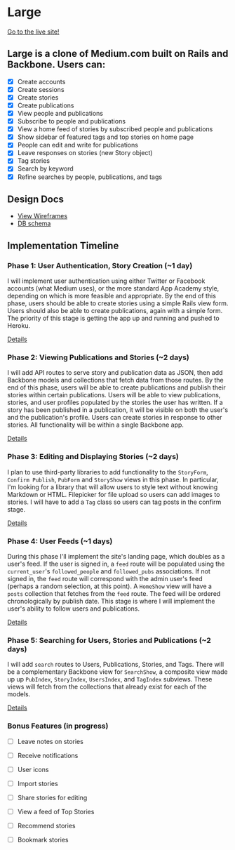 # Large

[Go to the live site!][heroku]

[heroku]: http://medium-large.herokuapp.com

## Large is a clone of Medium.com built on Rails and Backbone. Users can:

- [X] Create accounts
- [X] Create sessions
- [X] Create stories
- [X] Create publications
- [X] View people and publications
- [X] Subscribe to people and publications
- [X] View a home feed of stories by subscribed people and publications
- [X] Show sidebar of featured tags and top stories on home page
- [X] People can edit and write for publications
- [X] Leave responses on stories (new Story object)
- [X] Tag stories
- [X] Search by keyword
- [X] Refine searches by people, publications, and tags

## Design Docs
* [View Wireframes][views]
* [DB schema][schema]

[views]: ./docs/views.md
[schema]: ./docs/schema.md

## Implementation Timeline

### Phase 1: User Authentication, Story Creation (~1 day)
I will implement user authentication using either Twitter or Facebook  accounts (what Medium uses), or the more standard App Academy style, depending on which is more feasible and appropriate.
By the end of this phase, users should be able to create stories using a simple Rails view form. Users should also be able to create publications, again with a simple form.
The priority of this stage is getting the app up and running and pushed to Heroku.


[Details][phase-one]

### Phase 2: Viewing Publications and Stories (~2 days)
I will add API routes to serve story and publication data as JSON, then add Backbone
models and collections that fetch data from those routes. By the end of this
phase, users will be able to create publications and publish their stories within certain publications. Users will be able to view publications, stories, and user profiles populated by the stories the user has written. If a story has been published in a publication, it will be visible on both the user's and the publication's profile.
Users can create stories in response to other stories.
All functionality will be within a single Backbone app.


[Details][phase-two]

### Phase 3: Editing and Displaying Stories (~2 days)
I plan to use third-party libraries to add functionality to the `StoryForm`, `Confirm Publish`, `PubForm` and
`StoryShow` views in this phase. In particular, I'm looking for a library that will allow users to style text without knowing Markdown or HTML. Filepicker for file upload so users can add images to stories. I will have to add a `Tag` class so users can tag posts in the confirm stage.

[Details][phase-three]

### Phase 4: User Feeds (~1 days)
During this phase I'll implement the site's landing page, which doubles as a user's feed. If the user is signed in, a `feed` route will be populated using the `current_user`'s `followed_people` and `followed_pubs` associations. If not signed in, the `feed` route will correspond with the admin user's feed (perhaps a random selection, at this point).
A `HomeShow` view will have a `posts` collection that fetches from the `feed` route. The feed will be ordered chronologically by publish date.
This stage is where I will implement the user's ability to follow users and publications.

[Details][phase-four]

### Phase 5: Searching for Users, Stories and Publications (~2 days)
I will add `search` routes to Users, Publications, Stories, and Tags. There will be a complementary Backbone view for `SearchShow`, a composite view made up up `PubIndex`, `StoryIndex`, `UsersIndex`, and `TagIndex` subviews.
These views will fetch from the collections that already exist for each of the models.

[Details][phase-five]

### Bonus Features (in progress)
- [ ] Leave notes on stories
- [ ] Receive notifications
- [ ] User icons
- [ ] Import stories
- [ ] Share stories for editing
- [ ] View a feed of Top Stories
- [ ] Recommend stories
- [ ] Bookmark stories



[phase-one]: ./docs/phases/phase1.md
[phase-two]: ./docs/phases/phase2.md
[phase-three]: ./docs/phases/phase3.md
[phase-four]: ./docs/phases/phase4.md
[phase-five]: ./docs/phases/phase5.md

